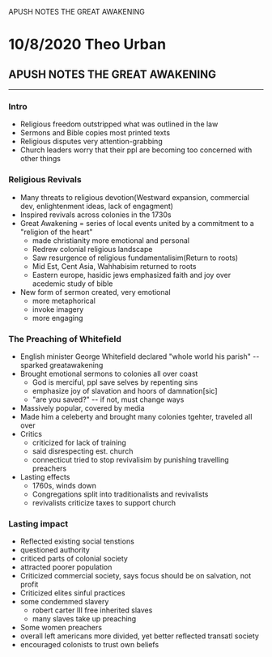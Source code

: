 APUSH NOTES THE GREAT AWAKENING

# 10/8/2020 Theo Urban
## APUSH NOTES THE GREAT AWAKENING
***
### Intro
 - Religious freedom outstripped what was outlined in the law
 - Sermons and Bible copies most printed texts
 - Religious disputes very attention-grabbing
 - Church leaders worry that their ppl are becoming too concerned with other things

### Religious Revivals
 - Many threats to religious devotion(Westward expansion, commercial dev, enlightenment ideas, lack of engagment)
 - Inspired revivals across colonies in the 1730s
 - Great Awakening = series of local events united by a commitment to a "religion of the heart"
	 - made christianity more emotional and personal
	 - Redrew colonial religious landscape
	 - Saw resurgence of religious fundamentalisim(Return to roots)
	 - Mid Est, Cent Asia, Wahhabisim returned to roots
	 - Eastern europe, hasidic jews emphasized faith and joy over acedemic study of bible
 - New form of sermon created, very emotional
	 - more metaphorical
	 - invoke imagery
	 - more engaging

### The Preaching of Whitefield
 - English minister George Whitefield declared "whole world his parish" -- sparked greatawakening
 - Brought emotional sermons to colonies all over coast
	 - God is merciful, ppl save selves by repenting sins
	 - emphasize joy of slavation and hoors of damnation[sic]
	 - "are you saved?" -- if not, must change ways
 - Massively popular, covered by media
 - Made him a celeberty and brought many colonies tgehter, traveled all over
 - Critics
	 - criticized for lack of training
	 - said disrespecting est. church
	 - connecticut tried to stop revivalisim by punishing travelling preachers
 - Lasting effects
	 - 1760s, winds down
	 - Congregations split into traditionalists and revivalists
	 - revivalists criticize taxes to support church

### Lasting impact
 - Reflected existing social tenstions
 - questioned authority
 - criticed parts of colonial society
 - attracted poorer population
 - Criticized commercial society, says focus should be on salvation, not profit
 - Criticized elites sinful practices
 - some condemmed slavery
	 - robert carter III free inherited slaves
	 - many slaves take up preaching
 - Some women preachers
 - overall left americans more divided, yet better reflected transatl society
 - encouraged colonists to trust own beliefs